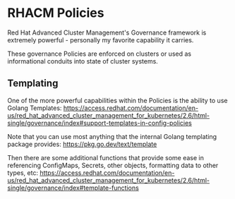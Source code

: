 # RHACM Policies

Red Hat Advanced Cluster Management's Governance framework is extremely powerful - personally my favorite capability it carries.

These governance Policies are enforced on clusters or used as informational conduits into state of cluster systems.

## Templating

One of the more powerful capabilities within the Policies is the ability to use Golang Templates: https://access.redhat.com/documentation/en-us/red_hat_advanced_cluster_management_for_kubernetes/2.6/html-single/governance/index#support-templates-in-config-policies

Note that you can use most anything that the internal Golang templating package provides: https://pkg.go.dev/text/template

Then there are some additional functions that provide some ease in referencing ConfigMaps, Secrets, other objects, formatting data to other types, etc: https://access.redhat.com/documentation/en-us/red_hat_advanced_cluster_management_for_kubernetes/2.6/html-single/governance/index#template-functions